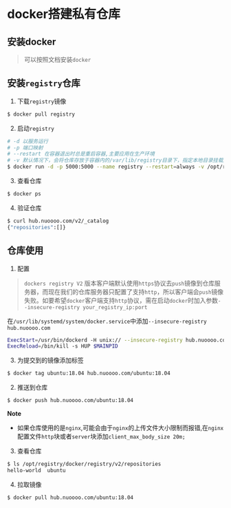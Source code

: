 # docker搭建私有仓库

## 安装docker
> 可以按照文档安装`docker`

## 安装`registry`仓库

1. 下载`registry`镜像
```bash
$ docker pull registry
```

2. 启动`registry`
```bash
# -d 以服务运行
# -p 端口映射
# --restart 在容器退出时总是重启容器,主要应用在生产环境
# -v 默认情况下，会将仓库存放于容器内的/var/lib/registry目录下，指定本地目录挂载到容器
$ docker run -d -p 5000:5000 --name registry --restart=always -v /opt/registry:/var/lib/registry registry:latest
```

3. 查看仓库
```bash
$ docker ps
```

4. 验证仓库
```bash
$ curl hub.nuoooo.com/v2/_catalog
{"repositories":[]}
```

## 仓库使用

1. 配置
> `dockers registry V2` 版本客户端默认使用`https`协议去`push`镜像到仓库服务器，而现在我们的仓库服务器只配置了支持`http`，所以客户端会`push`镜像失败。如要希望`docker`客户端支持`http`协议，需在启动`docker`时加入参数`--insecure-registry your_registry_ip:port `

在`/usr/lib/systemd/system/docker.service`中添加`--insecure-registry hub.nuoooo.com`
```bash
ExecStart=/usr/bin/dockerd -H unix:// --insecure-registry hub.nuoooo.com
ExecReload=/bin/kill -s HUP $MAINPID
```

3. 为提交到的镜像添加标签
```bash
$ docker tag ubuntu:18.04 hub.nuoooo.com/ubuntu:18.04
```
2. 推送到仓库
```bash
$ docker push hub.nuoooo.com/ubuntu:18.04
```
**Note**   
- 如果仓库使用的是`nginx`,可能会由于`nginx`的上传文件大小限制而报错,在`nginx`配置文件`http`块或者`server`块添加`client_max_body_size 20m;`

3. 查看仓库
```bash
$ ls /opt/registry/docker/registry/v2/repositories
hello-world  ubuntu
```
4. 拉取镜像
```bash
$ docker pull hub.nuoooo.com/ubuntu:18.04
```
<!--stackedit_data:
eyJoaXN0b3J5IjpbMTAzMDczMTg3M119
-->